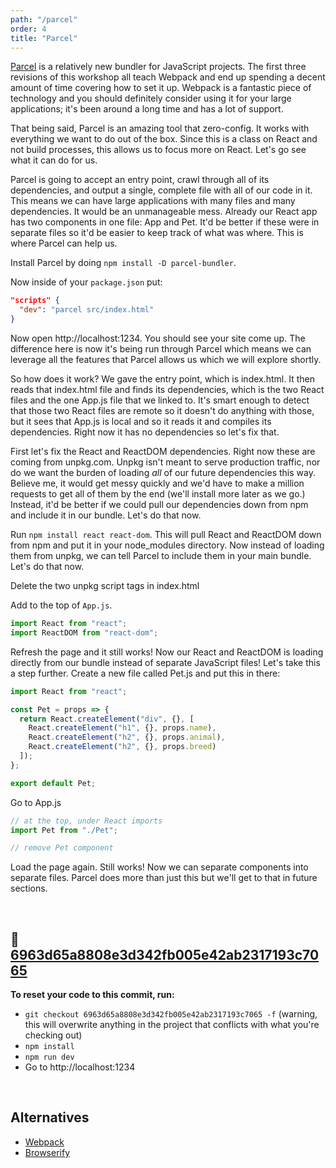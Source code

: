 ```yaml
---
path: "/parcel"
order: 4
title: "Parcel"
---
```


[Parcel][parcel] is a relatively new bundler for JavaScript projects. The first three revisions of this workshop all teach Webpack and end up spending a decent amount of time covering how to set it up. Webpack is a fantastic piece of technology and you should definitely consider using it for your large applications; it's been around a long time and has a lot of support.

That being said, Parcel is an amazing tool that zero-config. It works with everything we want to do out of the box. Since this is a class on React and not build processes, this allows us to focus more on React. Let's go see what it can do for us.

Parcel is going to accept an entry point, crawl through all of its dependencies, and output a single, complete file with all of our code in it. This means we can have large applications with many files and many dependencies. It would be an unmanageable mess. Already our React app has two components in one file: App and Pet. It'd be better if these were in separate files so it'd be easier to keep track of what was where. This is where Parcel can help us.

Install Parcel by doing `npm install -D parcel-bundler`.

Now inside of your `package.json` put:

```json
"scripts" {
  "dev": "parcel src/index.html"
}
```

Now open http://localhost:1234. You should see your site come up. The difference here is now it's being run through Parcel which means we can leverage all the features that Parcel allows us which we will explore shortly.

So how does it work? We gave the entry point, which is index.html. It then reads that index.html file and finds its dependencies, which is the two React files and the one App.js file that we linked to. It's smart enough to detect that those two React files are remote so it doesn't do anything with those, but it sees that App.js is local and so it reads it and compiles its dependencies. Right now it has no dependencies so let's fix that.

First let's fix the React and ReactDOM dependencies. Right now these are coming from unpkg.com. Unpkg isn't meant to serve production traffic, nor do we want the burden of loading _all_ of our future dependencies this way. Believe me, it would get messy quickly and we'd have to make a million requests to get all of them by the end (we'll install more later as we go.) Instead, it'd be better if we could pull our dependencies down from npm and include it in our bundle. Let's do that now.

Run `npm install react react-dom`. This will pull React and ReactDOM down from npm and put it in your node_modules directory. Now instead of loading them from unpkg, we can tell Parcel to include them in your main bundle. Let's do that now.

Delete the two unpkg script tags in index.html

Add to the top of `App.js`.

```javascript
import React from "react";
import ReactDOM from "react-dom";
```

Refresh the page and it still works! Now our React and ReactDOM is loading directly from our bundle instead of separate JavaScript files! Let's take this a step further. Create a new file called Pet.js and put this in there:

```javascript
import React from "react";

const Pet = props => {
  return React.createElement("div", {}, [
    React.createElement("h1", {}, props.name),
    React.createElement("h2", {}, props.animal),
    React.createElement("h2", {}, props.breed)
  ]);
};

export default Pet;
```

Go to App.js

```javascript
// at the top, under React imports
import Pet from "./Pet";

// remove Pet component
```

Load the page again. Still works! Now we can separate components into separate files. Parcel does more than just this but we'll get to that in future sections.

&nbsp;

## 🌳 [6963d65a8808e3d342fb005e42ab2317193c7065](https://github.com/btholt/complete-intro-to-react-v5/commit/6963d65a8808e3d342fb005e42ab2317193c7065)

**To reset your code to this commit, run:**

- `git checkout 6963d65a8808e3d342fb005e42ab2317193c7065 -f` (warning, this will overwrite anything in the project that conflicts with what you're checking out)
- `npm install`
- `npm run dev`
- Go to http://localhost:1234

&nbsp;

## Alternatives

- [Webpack][webpack]
- [Browserify][browserify]

[browserify]: http://browserify.org/
[webpack]: https://webpack.js.org/
[parcel]: https://parceljs.org/
